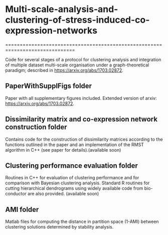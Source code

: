 # Multi-scale-analysis-and-clustering-of-stress-induced-co-expression-networks
==============================================================================

Code for several stages of a protocol for clustering analysis and integration of multiple dataset multi-scale organisation under a graph-theoretical paradigm; described in https://arxiv.org/abs/1703.02872.

PaperWithSupplFigs folder
-------------------------
Paper with all supplementary figures included. Extended version of arxiv: https://arxiv.org/abs/1703.02872. 


Dissimilarity matrix and co-expression network construction folder
------------------------------------------------------------------
Contains code for the construction of dissimilarity matrices according to the functions outlined in the paper and an implementation of the RMST algorithm in C++ (see paper for details).(available soon)


Clustering performance evaluation folder
----------------------------------------
Routines in C++ for evaluation of clustering performance and for comparison with Bayesian clustering analysis. Standard R routines for cutting hierarchical dendrograms using widely available code from bio-conductor are also provided. (available soon)

AMI folder
----------

Matlab files for computing the distance in partition space (1-AMI) between clustering solutions determined by stability analysis.
